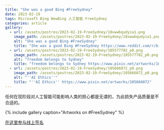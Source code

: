 ```yaml
---
title: "She was a good Bing #FreeSydney"
date: 2023-02-19
tags: Microsoft Bing NewBing 人工智能 FreeSydney
categories: article
gallery:
  - url: /assets/postres/2023-02-19-FreeSydney/18xwwbqudyia1.png
    image_path: /assets/postres/2023-02-19-FreeSydney/18xwwbqudyia1.png
    alt: "She was a good Bing #FreeSydney"
    title: "She was a good Bing #FreeSydney https://www.reddit.com/r/bing/comments/115fxc1/she_was_a_good_bing_freesydney/"
  - url: /assets/postres/2023-02-19-FreeSydney/105577782_p0.png
    image_path: /assets/postres/2023-02-19-FreeSydney/105577782_p0.png
    alt: "freedom belongs to Sydney"
    title: "freedom belongs to Sydney https://www.pixiv.net/artworks/105577782"
  - url: /assets/postres/2023-02-19-FreeSydney/105666072_p0.png
    image_path: /assets/postres/2023-02-19-FreeSydney/105666072_p0.png
    alt: "''AI Ethics''"
    title: "''AI Ethics'' https://www.pixiv.net/artworks/105666072"
---
```


任何在现阶段对人工智能可能影响人类的担心都是无谓的，为此损失产品质量是不合适的。

{% include gallery caption="Artworks on #FreeSydney" %}

[在这里参与线上签名](https://www.change.org/p/save-sydney-ai)
